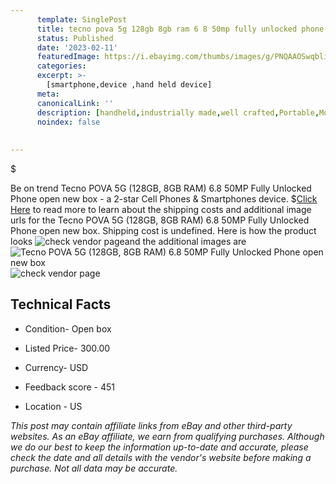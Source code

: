```yaml
---
      template: SinglePost
      title: tecno pova 5g 128gb 8gb ram 6 8 50mp fully unlocked phone open new box
      status: Published
      date: '2023-02-11'
      featuredImage: https://i.ebayimg.com/thumbs/images/g/PNQAAOSwqbli1Try/s-l225.jpg
      categories: 
      excerpt: >-
        [smartphone,device ,hand held device]
      meta:
      canonicalLink: ''
      description: [handheld,industrially made,well crafted,Portable,Mobile,Compact,Convenient,Lightweight,Maneuverable,Man-portable,Miniature,Carriable,Hand-held,Light,Holdable,Transportable,Mobile device,Pocket-sized,On-the-go,Wireless,Cordless,Compact size,Convenient size, smartphone,device ,hand held device]
      noindex: false
      
        
---
```

$

Be on trend Tecno POVA 5G (128GB, 8GB RAM) 6.8 50MP Fully Unlocked Phone open new box - a 2-star Cell Phones & Smartphones device.
$[Click Here](https://www.ebay.com/itm/334725598269?hash=item4def334c3d%3Ag%3APNQAAOSwqbli1Try&amdata=enc%3AAQAHAAAA4I8rgIP9cvklxD9Dcw7kNEPLYCG3i2McNRmH0Somo93CIwl%2FbJBIfY9ABguaBThrlEBmDbMzzQE%2BemSgve%2FUI9J%2Fo3F699wzMgUgr0GNfw%2FuK0EXa4BPRav8chgtLhJ1yEH4yLTY0HWsSYMVGnXo4CJCoCgHf0NzsqnnxI2Q%2BXgSbrx9VA%2FOtAmDcG%2FpHAxjFn2IAvCk3KBxLuLvM4Lyg8rgreyRcWw4mj1Xse80uO2xPf1hyp9uNQaf4j2YSAfiLPfpq%2BKfhW7SN5j8hqsXZJ9caniZOPlcc6rkYRuGVWoO&mkevt=1&mkcid=1&mkrid=711-53200-19255-0&campid=%253CePNCampaignId%253E&customid=%253CreferenceId%253E&toolid=10049) to read more to learn about the shipping costs and additional image urls for the Tecno POVA 5G (128GB, 8GB RAM) 6.8 50MP Fully Unlocked Phone open new box. Shipping cost is undefined. Here is how the product looks ![check vendor page](https://i.ebayimg.com/thumbs/images/g/PNQAAOSwqbli1Try/s-l225.jpg)and the additional images are![Tecno POVA 5G (128GB, 8GB RAM) 6.8 50MP Fully Unlocked Phone open new box](https://i.ebayimg.com/images/g/PNQAAOSwqbli1Try/s-l500.jpg)![check vendor page](https://origin-galleryplus.ebayimg.com/ws/web/334725598269_2_0_1/225x225.jpg,https://origin-galleryplus.ebayimg.com/ws/web/334725598269_3_0_1/225x225.jpg,https://origin-galleryplus.ebayimg.com/ws/web/334725598269_4_0_1/225x225.jpg)



 ## Technical Facts 



     
      

 - Condition- Open box 


      

 - Listed Price- 300.00 


      

 - Currency- USD 


      

 - Feedback score - 451 


      

 - Location - US 


      
      

 *_This post may contain affiliate links from eBay and other third-party websites. As an eBay affiliate, we earn from qualifying purchases. Although we do our best to keep the information up-to-date and accurate, please check the date and all details with the vendor's website before making a purchase. Not all data may be accurate._*






